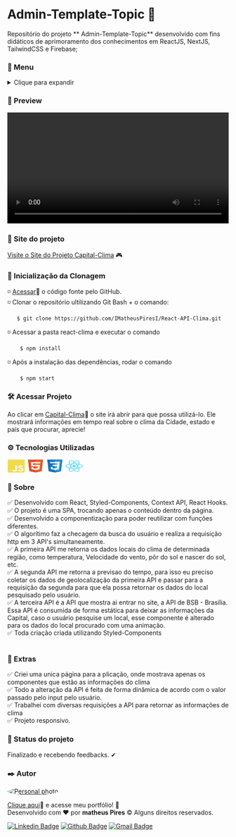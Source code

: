 
# Admin-Template-Topic  💭

Repositório do projeto ** Admin-Template-Topic** desenvolvido com fins didáticos de aprimoramento dos conhecimentos em ReactJS, NextJS, TailwindCSS e Firebase;

### 🎯 Menu

<details>
<summary>Clique para expandir</summary>
◽ <a href="#inicio">Início</a> <br>
◽ <a href="#instalacao">Acessar Projeto</a> <br>
◽ <a href="#acessar-projeto">Instalação</a> <br>
◽ <a href="#tecnologias">Tecnologias</a> <br>
◽ <a href="#sobre">Sobre</a> <br>
◽ <a href="#extras">Extras</a> <br>
◽ <a href="#preview">Preview</a> <br>
◽ <a href="#status">Status do Projeto</a> <br>
◽ <a href="#autor">Autor</a> <br>
</details>

<h3 id="preview">🎥 Preview</h3>

<video width="100%" controls autoplay loop>
       <source src="./admin-template.mp4" type="video/mp4">
</video>


<h3 id="inicio">🚀 Site do projeto</h3>

[Visite o Site do Projeto Capital-Clima](https://capital-clima.vercel.app) 🎮

<h3 id="acessar-projeto">📁 Inicialização da Clonagem</h3>

◽ <a href="https://github.com/IMatheusPiresI/React-API-Clima">Acessar</a>🔗 o código fonte pelo GitHub. <br>
◽ Clonar o repositório ultilizando Git Bash + o comando:

       $ git clone https://github.com/IMatheusPiresI/React-API-Clima.git

◽ Acessar a pasta react-clima e executar o comando <br>

        $ npm install

◽ Após a instalação das dependências, rodar o comando  <br>

        $ npm start

<h3 id="instalacao">🛠️ Acessar Projeto</h3>

Ao clicar em <a href="https://capital-clima.vercel.app" target="_blank">Capital-Clima</a>🔗 o site irá abrir para que possa utilizá-lo. Ele mostrará informações em tempo real sobre o clima da Cidade, estado e país que procurar, aprecie!

<h3 id="tecnologias">⚙️ Tecnologias Utilizadas</h3>

<div style="display: inline_block">
  <img align="center" alt="Js" height="30" width="40" src="https://raw.githubusercontent.com/devicons/devicon/master/icons/javascript/javascript-plain.svg">
  <img align="center" alt="HTML" height="30" width="40" src="https://raw.githubusercontent.com/devicons/devicon/master/icons/html5/html5-original.svg">
  <img align="center" alt="CSS" height="30" width="40" src="https://raw.githubusercontent.com/devicons/devicon/master/icons/css3/css3-original.svg">
  <img align="center" alt="REACT" height="30" width="40" src="https://raw.githubusercontent.com/devicons/devicon/master/icons/react/react-original.svg">
</div>

<h3 id="sobre">📍 Sobre</h3>

✅ Desenvolvido com React, Styled-Components, Context API, React Hooks. <br>
✅ O projeto é uma SPA, trocando apenas o conteúdo dentro da página.<br>
✅ Desenvolvido a componentização para poder reutilizar com funções diferentes.<br>
✅ O algorítimo faz a checagem da busca do usuário e realiza a requisição http em 3 API's simultaneamente. <br>
✅ A primeira API me retorna os dados locais do clima de determinada região, como temperatura, Velocidade do vento, pôr do sol e nascer do sol, etc.<br>
✅ A segunda API me retorna a previsao do tempo, para isso eu preciso coletar os dados de geolocalização da primeira API e passar para a requisição da segunda para que ela possa retornar os dados do local pesquisado pelo usuário. <br>
✅ A terceira API é a API que mostra ai entrar no site, a API de BSB - Brasília. Essa API é consumida de forma estática para deixar as informações da Capital, caso o usuário pesquise um local, esse componente é alterado para os dados do local procurado com uma animação.  <br>
✅ Toda criação criada utilizando Styled-Components <br><br>

<h3 id="extras">📢 Extras</h3>

✅ Criei uma unica página para a plicação, onde mostrava apenas os componentes que estão as informações do clima <br>
✅ Todo a alteração da API é feita de forma dinâmica de acordo com o valor passado pelo input pelo usuário. <br>
✅ Trabalhei com diversas requisições a API para retornar as informações de clima <br>
✅ Projeto responsivo. <br>

<h3 id="status">📌 Status do projeto</h3>

Finalizado e recebendo feedbacks. ✔

<h3 id="autor">✒️ Autor</h3>

<a href="https://github.com/imatheuspiresi"> <img style="border-radius: 50%;" src="https://avatars.githubusercontent.com/u/84977444?v=4" width="100px;" alt="Personal photo"/> </a>

[Clique aqui](https://matheuspires.vercel.app)🔗 e acesse meu portfólio! 💼 <br>
Desenvolvido com ❤️ por **matheus Pires** © Alguns direitos reservados.

[![Linkedin Badge](https://img.shields.io/badge/LinkedIn-0077B5?style=for-the-badge&logo=linkedin&logoColor=white)](https://www.linkedin.com/in/matheus-pires-87a174211/) [![Github Badge](https://img.shields.io/badge/GitHub-100000?style=for-the-badge&logo=github&logoColor=white)](https://github.com/imatheuspiresi) [![Gmail Badge](https://img.shields.io/badge/Gmail-D14836?style=for-the-badge&logo=gmail&logoColor=white)](mailto:matheuspdsousa@gmail.com)

